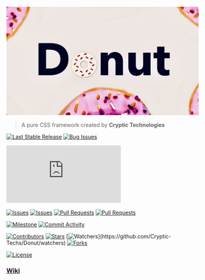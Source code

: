[![Donut's Logo](https://raw.githubusercontent.com/Cryptic-Techs/Cryptic/Default/Donut's%20Logo.jpg)](https://github.com/Cryptic-Techs/Donut/)

> A pure CSS framework created by **Cryptic Technologies**

[![Last Stable Release](https://img.shields.io/github/v/release/Cryptic-Techs/Donut?color=brightgreen&label=Last%20Stable%20Release&logo=Last%20Stable%20Release&logoColor=brightgreen&style=flat-square)](https://github.com/Cryptic-Techs/Donut/releases/latest)
[![Bug Issues](https://img.shields.io/github/issues/Cryptic-Techs/Donut/Bug?label=Bug%20Issues&logo=Bug%20Issues&style=flat-square)](https://github.com/Cryptic-Techs/Donut/issues?q=is%3Aopen+is%3Aissue+label%3ABug)

[![Size of Minified Version](https://img.shields.io/github/size/Cryptic-Techs/Donut/Donut.min.css?label=Size%20of%20Minified%20Version&logo=Size%20of%20Minified%20Version&style=flat-square)](https://github.com/Cryptic-Techs/Donut/Donut.min.css)

[![Issues](https://img.shields.io/github/issues/Cryptic-Techs/Donut?color=orange&label=Issues&logo=Issues&logoColor=orange&style=flat-square)](https://github.com/Cryptic-Techs/Donut/issues?q=is%3Aissue+is%3Aopen)
[![Issues](https://img.shields.io/github/issues-closed/Cryptic-Techs/Donut?color=orange&label=Issues&logo=Issues&logoColor=orange&style=flat-square)](https://github.com/Cryptic-Techs/Donut/issues?q=is%3Aissue+is%3Aclosed)
[![Pull Requests](https://img.shields.io/github/issues-pr/Cryptic-Techs/Donut?color=orange&label=Pull%20Requests&logo=Pull%20Requests&logoColor=orange&style=flat-square)](https://github.com/Cryptic-Techs/Donut/pulls?q=is%3Apr+is%3Aopen)
[![Pull Requests](https://img.shields.io/github/issues-pr-closed/Cryptic-Techs/Donut?color=orange&label=Pull%20Requests&logo=Pull%20Requests&logoColor=orange&style=flat-square)](https://github.com/Cryptic-Techs/Donut/pulls?q=is%3Apr+is%3Aclosed)

[![Milestone](https://img.shields.io/github/milestones/progress-percent/Cryptic-Techs/Donut/1?color=blueviolet&logoColor=blueviolet&style=flat-square)](https://github.com/Cryptic-Techs/Donut/milestone/1)
[![Commit Activity](https://img.shields.io/github/commit-activity/m/Cryptic-Techs/Donut?color=blue&label=Commit%20Activity&logo=Commit%20Activity&logoColor=blue&style=flat-square)](https://github.com/Cryptic-Techs/Donut/graphs/commit-activity)

[![Contributors](https://img.shields.io/github/contributors/Cryptic-Techs/Donut?color=gray&label=Contributors&logo=Contributors&logoColor=gray&style=flat-square)](https://github.com/Cryptic-Techs/Donut/graphs/contributors)
[![Stars](https://img.shields.io/github/stars/Cryptic-Techs/Donut?color=yellow&label=Stars&logo=Stars&logoColor=yellow&style=flat-square)](https://github.com/Cryptic-Techs/Donut/stargazers/)
[![Watchers](https://img.shields.io/github/watchers/Cryptic-Techs/Donut?color=rgb(20,140,20)&label=Watchers&logo=Watchers&logoColor=rgb(20,140,20)&style=flat-square)](https://github.com/Cryptic-Techs/Donut/watchers)
[![Forks](https://img.shields.io/github/forks/Cryptic-Techs/Donut?color=blue&label=Forks&logo=Forks&logoColor=blue&style=flat-square)](https://github.com/Cryptic-Techs/Donut/network/members)

[![License](https://img.shields.io/github/license/Cryptic-Techs/Donut?color=lightgray&label=License&logo=License&logoColor=lightgray&style=flat-square)](https://github.com/Cryptic-Techs/Donut/blob/Default/LICENSE)

### [Wiki](https://cryptic-techs.github.io/Donut)